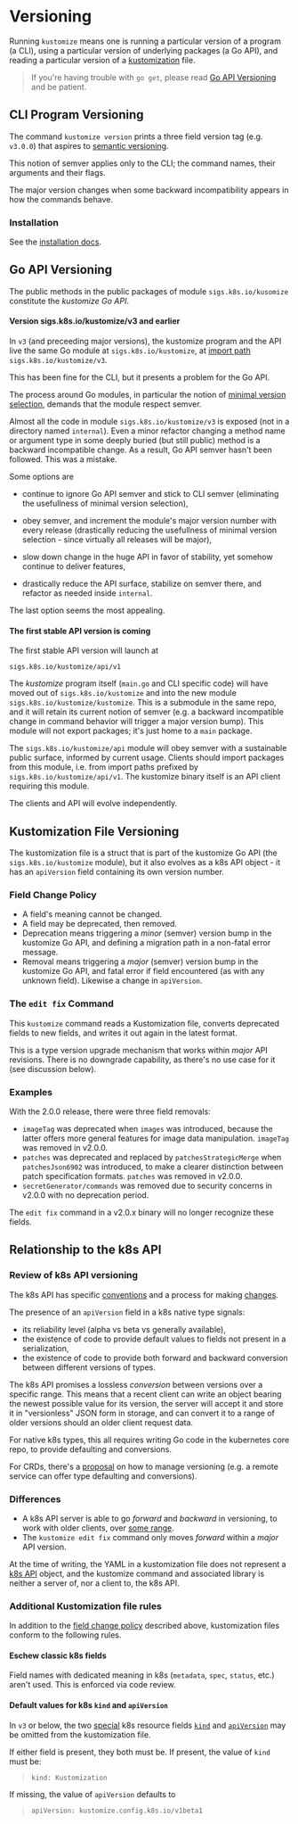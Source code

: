 # Versioning

Running `kustomize` means one is running a
particular version of a program (a CLI), using a
particular version of underlying packages (a Go
API), and reading a particular version of a
[kustomization] file.

> If you're having trouble with `go get`, please
> read  [Go API Versioning](#go-api-versioning)
> and be patient.

## CLI Program Versioning

The command `kustomize version` prints a three
field version tag (e.g. `v3.0.0`) that aspires to
[semantic versioning].

This notion of semver applies only to the CLI;
the command names, their arguments and their flags.

The major version changes when some backward
incompatibility appears in how the commands
behave.

### Installation

See the [installation docs](INSTALL.md).

## Go API Versioning

The public methods in the public packages
of module `sigs.k8s.io/kusomize` constitute
the _kustomize Go API_.

#### Version sigs.k8s.io/kustomize/v3 and earlier

[import path]: https://github.com/golang/go/wiki/Modules#releasing-modules-v2-or-higher

In `v3` (and preceeding major versions), the
kustomize program and the API live the same Go
module at `sigs.k8s.io/kustomize`, at [import path]
`sigs.k8s.io/kustomize/v3`.

This has been fine for the CLI, but it presents a
problem for the Go API.

[minimal version selection]: https://research.swtch.com/vgo-mvs

The process around Go modules, in particular the
notion of [minimal version selection], demands
that the module respect semver.

Almost all the code in module
`sigs.k8s.io/kustomize/v3` is exposed (not in a
directory named `internal`).  Even a minor
refactor changing a method name or argument type
in some deeply buried (but still public) method is
a backward incompatible change.  As a result, Go
API semver hasn't been followed.  This was a mistake.

Some options are

- continue to ignore Go API semver and stick to
  CLI semver (eliminating the usefullness of
  minimal version selection),

- obey semver, and increment the module's major
  version number with every release (drastically
  reducing the usefullness of minimal version
  selection - since virtually all releases will
  be major),

- slow down change in the huge API in favor of
  stability, yet somehow continue to deliver
  features,

- drastically reduce the API surface, stabilize on
  semver there, and refactor as needed inside
  `internal`.

The last option seems the most appealing.

#### The first stable API version is coming

The first stable API version will launch at

```
sigs.k8s.io/kustomize/api/v1
```

The _kustomize_ program itself (`main.go`
and CLI specific code) will have moved out of
`sigs.k8s.io/kustomize` and into the new module
`sigs.k8s.io/kustomize/kustomize`.  This is a
submodule in the same repo, and it will retain its
current notion of semver (e.g. a backward
incompatible change in command behavior will
trigger a major version bump).  This module will
not export packages; it's just home to a `main`
package.

The `sigs.k8s.io/kustomize/api` module will
obey semver with a sustainable public
surface, informed by current usage.  Clients
should import packages from this module, i.e.
from import paths prefixed by
`sigs.k8s.io/kustomize/api/v1`.  The kustomize binary
itself is an API client requiring this module.

The clients and API will evolve independently.


## Kustomization File Versioning


The kustomization file is a struct that is part of
the kustomize Go API (the `sigs.k8s.io/kustomize`
module), but it also evolves as a k8s API object -
it has an `apiVersion` field containing its
own version number.

### Field Change Policy

- A field's meaning cannot be changed.
- A field may be deprecated, then removed.
- Deprecation means triggering a _minor_ (semver)
  version bump in the kustomize Go API, and
  defining a migration path in a non-fatal error
  message.
- Removal means triggering a _major_ (semver)
  version bump in the kustomize Go API, and fatal
  error if field encountered (as with any unknown
  field).  Likewise a change in `apiVersion`.

### The `edit fix` Command

This `kustomize` command reads a Kustomization
file, converts deprecated fields to new
fields, and writes it out again in the latest
format.

This is a type version upgrade mechanism that
works within _major_ API revisions.  There is no
downgrade capability, as there's no use case for
it (see discussion below).

### Examples

With the 2.0.0 release, there were three field
removals:

- `imageTag` was deprecated when `images` was
   introduced, because the latter offers more
   general features for image data manipulation.
   `imageTag` was removed in v2.0.0.
- `patches` was deprecated and replaced by
   `patchesStrategicMerge` when `patchesJson6902`
   was introduced, to make a clearer
   distinction between patch specification formats.
   `patches` was removed in v2.0.0.
- `secretGenerator/commands` was removed
   due to security concerns in v2.0.0
   with no deprecation period.

The `edit fix` command in a v2.0.x binary
will no longer recognize these fields.

## Relationship to the k8s API

### Review of k8s API versioning

The k8s API has specific [conventions] and a
process for making [changes].

The presence of an `apiVersion` field in a k8s
native type signals:

- its reliability level (alpha vs beta vs
  generally available),
- the existence of code to provide default values
  to fields not present in a serialization,
- the existence of code to provide both forward
  and backward conversion between different
  versions of types.

The k8s API promises a lossless _conversion_
between versions over a specific range.  This
means that a recent client can write an object
bearing the newest possible value for its version,
the server will accept it and store it in
"versionless" JSON form in storage, and can
convert it to a range of older versions should
an older client request data.

For native k8s types, this all requires writing Go
code in the kubernetes core repo, to provide
defaulting and conversions.

For CRDs, there's a [proposal] on how to manage
versioning (e.g. a remote service can offer type
defaulting and conversions).

### Differences

- A k8s API server is able to go _forward_ and
  _backward_ in versioning, to work with older
  clients, over [some range].
- The `kustomize edit fix` command only moves
  _forward_ within a _major_ API
  version.

At the time of writing, the YAML in a
kustomization file does not represent a [k8s API]
object, and the kustomize command and associated
library is neither a server of, nor a client to,
the k8s API.

### Additional Kustomization file rules

In addition to the [field change policy] described
above, kustomization files conform to
the following rules.

#### Eschew classic k8s fields

Field names with dedicated meaning in k8s
(`metadata`, `spec`, `status`, etc.)  aren't used.
This is enforced via code review.

#### Default values for k8s `kind` and `apiVersion`

In `v3` or below, the two [special] k8s
resource fields [`kind`] and [`apiVersion`] may
be omitted from the kustomization file.

If either field is present, they both must be.
If present, the value of `kind` must be:

> ```
> kind: Kustomization
> ```

If missing, the value of `apiVersion` defaults to

> ```
> apiVersion: kustomize.config.k8s.io/v1beta1
> ```

[field change policy]: #field-change-policy
[some range]: https://kubernetes.io/docs/reference/using-api/deprecation-policy
[proposal]: https://github.com/kubernetes/community/blob/master/contributors/design-proposals/api-machinery/customresources-versioning.md
[beta-level rules]: https://github.com/kubernetes/community/blob/master/contributors/devel/api_changes.md#alpha-beta-and-stable-versions
[changes]: https://github.com/kubernetes/community/blob/master/contributors/devel/sig-architecture/api_changes.md
[adapt]: https://github.com/kubernetes-sigs/kustomize/blob/master/pkg/types/kustomization.go#L166
[special]: https://github.com/kubernetes/community/blob/master/contributors/devel/sig-architecture/api-conventions.md#resources
[k8s API]: https://github.com/kubernetes/community/blob/master/contributors/devel/sig-architecture/api-conventions.md
[conventions]: https://github.com/kubernetes/community/blob/master/contributors/devel/sig-architecture/api-conventions.md
[release page]: https://github.com/kubernetes-sigs/kustomize/releases
[release process]: ../releasing/README.md
[kustomization]: glossary.md#kustomization
[`kind`]: https://github.com/kubernetes/community/blob/master/contributors/devel/sig-architecture/api-conventions.md#types-kinds
[`apiVersion`]: https://kubernetes.io/docs/concepts/overview/kubernetes-api/#api-versioning
[semantic versioning]: https://semver.org
